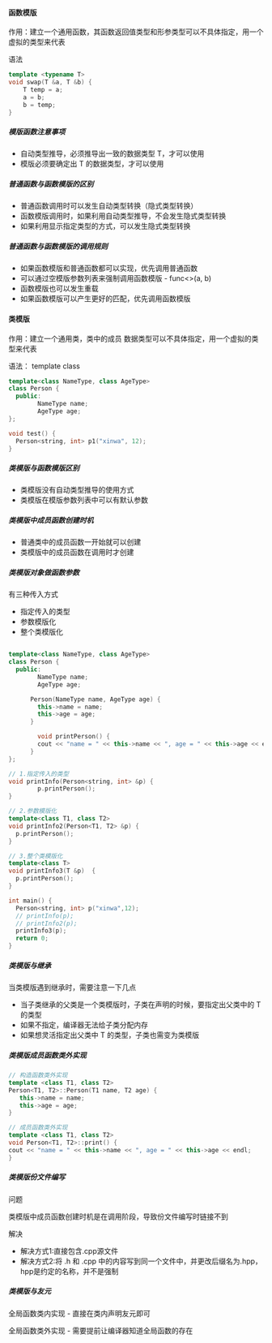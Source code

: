 #### 函数模版

作用：建立一个通用函数，其函数返回值类型和形参类型可以不具体指定，用一个虚拟的类型来代表

语法

```c++
template <typename T>
void swap(T &a, T &b) {
    T temp = a;
  	a = b;
    b = temp;
}
```

##### 模版函数注意事项

* 自动类型推导，必须推导出一致的数据类型 T，才可以使用
* 模版必须要确定出 T 的数据类型，才可以使用

##### 普通函数与函数模版的区别

* 普通函数调用时可以发生自动类型转换（隐式类型转换）
* 函数模版调用时，如果利用自动类型推导，不会发生隐式类型转换
* 如果利用显示指定类型的方式，可以发生隐式类型转换

##### 普通函数与函数模版的调用规则

* 如果函数模版和普通函数都可以实现，优先调用普通函数
* 可以通过空模版参数列表来强制调用函数模版  - func<>(a, b)
* 函数模版也可以发生重载
* 如果函数模版可以产生更好的匹配，优先调用函数模版

#### 类模版

作用：建立一个通用类，类中的成员 数据类型可以不具体指定，用一个虚拟的类型来代表

语法： template<typename T> class 

```c++
template<class NameType, class AgeType>
class Person {
  public:
  		NameType name;
  		AgeType age;
};

void test() {
  Person<string, int> p1("xinwa", 12);
}
```



##### 类模版与函数模版区别

* 类模版没有自动类型推导的使用方式
* 类模版在模版参数列表中可以有默认参数

##### 类模版中成员函数创建时机

* 普通类中的成员函数一开始就可以创建
* 类模版中的成员函数在调用时才创建

##### 类模版对象做函数参数

有三种传入方式

* 指定传入的类型
* 参数模版化
* 整个类模版化

```c++

template<class NameType, class AgeType>
class Person {
  public:
  		NameType name;
  		AgeType age;

      Person(NameType name, AgeType age) {
        this->name = name;
        this->age = age;
      }

  		void printPerson() {
        cout << "name = " << this->name << ", age = " << this->age << endl;
      }
};

// 1.指定传入的类型
void printInfo(Person<string, int> &p) {
		p.printPerson();
}

// 2.参数模版化
template<class T1, class T2>
void printInfo2(Person<T1, T2> &p) {
  p.printPerson();
}

// 3.整个类模版化
template<class T>
void printInfo3(T &p)  {
  p.printPerson();
}

int main() {
  Person<string, int> p("xinwa",12);
  // printInfo(p);
  // printInfo2(p);
  printInfo3(p);
  return 0;
}
```

##### 类模版与继承

当类模版遇到继承时，需要注意一下几点

* 当子类继承的父类是一个类模版时，子类在声明的时候，要指定出父类中的 T 的类型
* 如果不指定，编译器无法给子类分配内存
* 如果想灵活指定出父类中 T 的类型，子类也需变为类模版

##### 类模版成员函数类外实现

```c++
// 构造函数类外实现
template <class T1, class T2>
Person<T1, T2>::Person(T1 name, T2 age) {
   this->name = name;
   this->age = age;
}

// 成员函数类外实现
template <class T1, class T2>
void Person<T1, T2>::print() {
cout << "name = " << this->name << ", age = " << this->age << endl;
}
```

##### 类模版份文件编写

问题

类模版中成员函数创建时机是在调用阶段，导致份文件编写时链接不到

解决

* 解决方式1:直接包含.cpp源文件
* 解决方式2:将 .h 和 .cpp 中的内容写到同一个文件中，并更改后缀名为.hpp，hpp是约定的名称，并不是强制

##### 类模版与友元

全局函数类内实现 - 直接在类内声明友元即可

全局函数类外实现 - 需要提前让编译器知道全局函数的存在